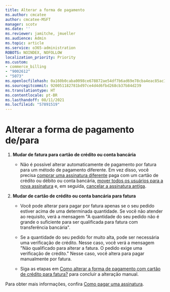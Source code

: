 ```yaml
---
title: Alterar a forma de pagamento
ms.author: cmcatee
author: cmcatee-MSFT
manager: scotv
ms.date: ''
ms.reviewer: jamitche, jmueller
ms.audience: Admin
ms.topic: article
ms.service: o365-administration
ROBOTS: NOINDEX, NOFOLLOW
localization_priority: Priority
ms.custom:
- commerce_billing
- "9002612"
- "5073"
ms.openlocfilehash: 0a160b0caba0098ce678872ae54df7b6ad69e78cba4eac85ac15567f2e75a8c7
ms.sourcegitcommit: 920051182781bd97ce4d4d6fbd268cb37b84d239
ms.translationtype: HT
ms.contentlocale: pt-BR
ms.lasthandoff: 08/11/2021
ms.locfileid: "57891519"
---
```

# <a name="change-payment-method-fromto"></a>Alterar a forma de pagamento de/para

1. **Mudar de fatura para cartão de crédito ou conta bancária**

    - Não é possível alterar automaticamente de pagamento por fatura para um método de pagamento diferente. Em vez disso, você precisa [comprar uma assinatura diferente](https://docs.microsoft.com/microsoft-365/commerce/try-or-buy-microsoft-365#buy-a-different-subscription) paga com um cartão de crédito ou débito ou conta bancária, [mover todos os usuários para a nova assinatura](https://docs.microsoft.com/microsoft-365/commerce/subscriptions/move-users-different-subscription) e, em seguida, [cancelar a assinatura antiga](https://docs.microsoft.com/microsoft-365/commerce/subscriptions/cancel-your-subscription).

2. **Mudar de cartão de crédito ou conta bancária para fatura**

    - Você pode alterar para pagar por fatura apenas se o seu pedido estiver acima de uma determinada quantidade. Se você não atender ao requisito, verá a mensagem "A quantidade do seu pedido não é grande o suficiente para ser qualificada para fatura com transferência bancária".

    - Se a quantidade do seu pedido for muito alta, pode ser necessária uma verificação de crédito. Nesse caso, você verá a mensagem "Não qualificado para alterar a fatura. O pedido exige uma verificação de crédito." Nesse caso, você altera para pagar manualmente por fatura.

    - Siga as etapas em [Como alterar a forma de pagamento com cartão de crédito para fatura?](how-do-i-change-from-credit-card-payments-to-invoice.md) para concluir a alteração manual.

Para obter mais informações, confira [Como pagar uma assinatura](https://docs.microsoft.com/microsoft-365/commerce/billing-and-payments/pay-for-your-subscription).
